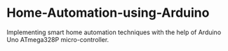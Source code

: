 # Home-Automation-using-Arduino
Implementing smart home automation techniques with the help of Arduino Uno ATmega328P micro-controller.
